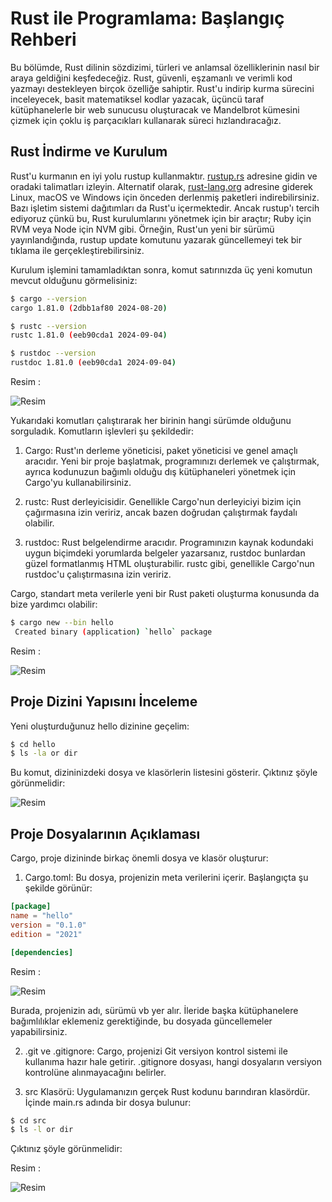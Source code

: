 # Rust ile Programlama: Başlangıç Rehberi

Bu bölümde, Rust dilinin sözdizimi, türleri ve anlamsal özelliklerinin nasıl bir araya geldiğini keşfedeceğiz.
Rust, güvenli, eşzamanlı ve verimli kod yazmayı destekleyen birçok özelliğe sahiptir.
Rust'u indirip kurma sürecini inceleyecek, basit matematiksel kodlar yazacak,
üçüncü taraf kütüphanelerle bir web sunucusu oluşturacak ve Mandelbrot kümesini çizmek için çoklu iş parçacıkları kullanarak süreci hızlandıracağız.

## Rust İndirme ve Kurulum

Rust'u kurmanın en iyi yolu rustup kullanmaktır. 
[rustup.rs](https://rustup.rs) adresine gidin ve oradaki talimatları izleyin.
Alternatif olarak, [rust-lang.org](https://www.rust-lang.org) adresine giderek Linux, macOS ve Windows için önceden derlenmiş paketleri indirebilirsiniz.
Bazı işletim sistemi dağıtımları da Rust'u içermektedir. 
Ancak rustup'ı tercih ediyoruz çünkü bu, Rust kurulumlarını yönetmek için bir araçtır; Ruby için RVM veya Node için NVM gibi. 
Örneğin, Rust'un yeni bir sürümü yayınlandığında, rustup update komutunu yazarak güncellemeyi tek bir tıklama ile gerçekleştirebilirsiniz.

Kurulum işlemini tamamladıktan sonra, komut satırınızda üç yeni komutun mevcut olduğunu görmelisiniz:

```bash
$ cargo --version
cargo 1.81.0 (2dbb1af80 2024-08-20)

$ rustc --version
rustc 1.81.0 (eeb90cda1 2024-09-04)

$ rustdoc --version
rustdoc 1.81.0 (eeb90cda1 2024-09-04)
```

Resim :

![Resim](https://i.ibb.co/x254wVm/resim-2024-09-19-160414076.png)

Yukarıdaki komutları çalıştırarak her birinin hangi sürümde olduğunu sorguladık.
Komutların işlevleri şu şekildedir:

1. Cargo: Rust'ın derleme yöneticisi, paket yöneticisi ve genel amaçlı aracıdır.
Yeni bir proje başlatmak, programınızı derlemek ve çalıştırmak,
ayrıca kodunuzun bağımlı olduğu dış kütüphaneleri yönetmek için Cargo'yu kullanabilirsiniz.
  
2. rustc: Rust derleyicisidir. Genellikle Cargo'nun derleyiciyi bizim için çağırmasına izin veririz, ancak bazen doğrudan çalıştırmak faydalı olabilir.

3. rustdoc: Rust belgelendirme aracıdır. Programınızın kaynak kodundaki uygun biçimdeki yorumlarda belgeler yazarsanız,
rustdoc bunlardan güzel formatlanmış HTML oluşturabilir. rustc gibi, genellikle Cargo'nun rustdoc'u çalıştırmasına izin veririz.

Cargo, standart meta verilerle yeni bir Rust paketi oluşturma konusunda da bize yardımcı olabilir:

```bash
$ cargo new --bin hello
 Created binary (application) `hello` package
```

Resim : 

![Resim](https://i.ibb.co/yRC6NPm/Cargo-New-Project.png)


## Proje Dizini Yapısını İnceleme

Yeni oluşturduğunuz hello dizinine geçelim:

```bash
$ cd hello
$ ls -la or dir
```

Bu komut, dizininizdeki dosya ve klasörlerin listesini gösterir. Çıktınız şöyle görünmelidir:

![Resim](https://i.ibb.co/6JFbQjb/Directory.png)

## Proje Dosyalarının Açıklaması

Cargo, proje dizininde birkaç önemli dosya ve klasör oluşturur:

1. Cargo.toml: Bu dosya, projenizin meta verilerini içerir. Başlangıçta şu şekilde görünür:

```toml
[package]
name = "hello"
version = "0.1.0"
edition = "2021"

[dependencies]
```

Resim :

![Resim](https://i.ibb.co/n8dsVKB/Rust-Toml-File.png)

Burada, projenizin adı, sürümü vb yer alır. İleride başka kütüphanelere bağımlılıklar eklemeniz gerektiğinde, bu dosyada güncellemeler yapabilirsiniz.

2. .git ve .gitignore: Cargo, projenizi Git versiyon kontrol sistemi ile kullanıma hazır hale getirir.
.gitignore dosyası, hangi dosyaların versiyon kontrolüne alınmayacağını belirler.

3. src Klasörü: Uygulamanızın gerçek Rust kodunu barındıran klasördür. İçinde main.rs adında bir dosya bulunur:

```bash
$ cd src
$ ls -l or dir
```

Çıktınız şöyle görünmelidir:

Resim :

![Resim](https://i.ibb.co/cYB1Cwc/Rust-Src-File.png)
